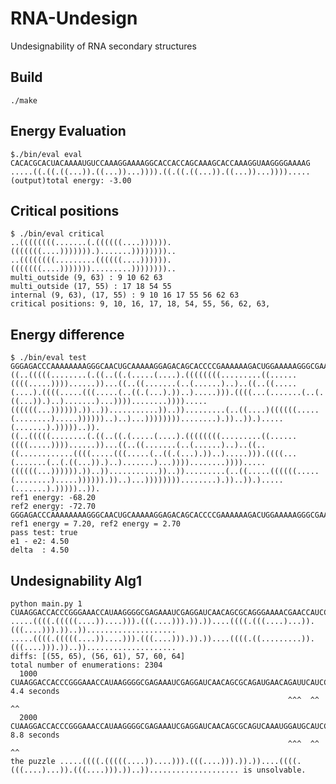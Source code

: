 # RNA-Undesign
Undesignability of RNA secondary structures

## Build
```./make```

## Energy Evaluation
``` 
$./bin/eval eval
CACACGCACUACAAAAUGUCCAAAGGAAAAGGCACCACCAGCAAAGCACCAAAGGUAAGGGGAAAAG
.....((.((.((...)).((...))...)))).((.((.((...)).((...))...)))).....
(output)total energy: -3.00
```
## Critical positions
```
$ ./bin/eval critical
..((((((((.......(.((((((....)))))).(((((((....))))))).).......))))))))..
..((((((((.........((((((....)))))).(((((((....))))))).........))))))))..
multi_outside (9, 63) : 9 10 62 63 
multi_outside (17, 55) : 17 18 54 55 
internal (9, 63), (17, 55) : 9 10 16 17 55 56 62 63 
critical positions: 9, 10, 16, 17, 18, 54, 55, 56, 62, 63, 
```
## Energy difference
```
$ ./bin/eval test
GGGAGACCCAAAAAAAAGGGCAACUGCAAAAAGGAGACAGCACCCCGAAAAAAGACUGGAAAAAGGGCGAAAAGCUCGAAAAACACGACCAACGGAAAACAGGACGAAAGAGAACAAGCAAGCCAAAGGGAAACAGACUAAAAACGCGAAAGCGACUGCAAAGGGGGAGAAAAAGCGACCCUGAACGAAAAAGGGGCGAAAAAUUGGAACAAAAAAAGGAGGGGGGAAAGGAAAGUCAAAGACACUCGAAACGAGUGAGCGGGCAAAAAAAAAAACGGGGGAUGAAUAACGGACGGAAACGCGGCGGAAAGCGAAAAAAAGAAAAACGUCGUACGGACUACUGGGGUGCAAAAAAAAGGAGGGGCGCAAAAAGGAAAAAACAGGGUCCACUA
((..(((((........(.((..((.(.....(....).((((((((.........((......((((.....))))......))...((..((.......(..(......)..)..((..((.....(....).((((.....(((.....(..((.(...).))..).....))).((((...(.......(..(.((...)).)..).......)...))))........)))).....((((((...)))))).))..))...........))..)).........(..((....)((((((.....(........).....))))))..)..)...))))))))........).))..)).).....(.......).)))))..)).
((..(((((........(.((..((.(.....(....).((((((((.........((......((((.....))))......))...((..((.......(..(......)..)..((..((............((((.....(((.....(..((.(...).))..).....))).((((...(.......(..(.((...)).)..).......)...))))........)))).....((((((...)))))).))..))...........))..)).........(..((.....((((((.....(........).....)))))).))..)...))))))))........).))..)).).....(.......).)))))..)).
ref1 energy: -68.20
ref2 energy: -72.70
GGGAGACCCAAAAAAAAGGGCAACUGCAAAAAGGAGACAGCACCCCGAAAAAAGACUGGAAAAAGGGCGAAAAGCUCGAAAAACACGACCAACGGAAAACAGGACGAAAGAGAACAAGCAAGCCAAAGGGAAACAGACUAAAAACGCGAAAGCGACUGCAAAGGGGGAGAAAAAGCGACCCUGAACGAAAAAGGGGCGAAAAAUUGGAACAAAAAAAGGAGGGGGGAAAGGAAAGUCAAAGACACUCGAAACGAGUGAGCGGGCAAAAAAAAAAACGGGGGAUGAAUAACGGACGGAAACGCGGCGGAAAGCGAAAAAAAGAAAAACGUCGUACGGACUACUGGGGUGCAAAAAAAAGGAGGGGCGCAAAAAGGAAAAAACAGGGUCCACUA
ref1 energy = 7.20, ref2 energy = 2.70
pass test: true
e1 - e2: 4.50
delta  : 4.50
```
## Undesignability Alg1
```
python main.py 1
CUAAGGACCACCCGGGAAACCAUAAGGGGCGAGAAAUCGAGGAUCAACAGCGCAGGGAAAACGAACCAUCCGAAAGGAAGCAAGCAAAAAAAGAAAAAAAAAAAA
.....((((.(((((....))....))).(((....))).)).))....((((.(((....)...)).(((....))).))..))....................
.....((((.(((((....))....))).(((....))).)).))....((((.((.........)).(((....))).))..))....................
diffs: [(55, 65), (56, 61), 57, 60, 64]
total number of enumerations: 2304
  1000 CUAAGGACCACCCGGGAAACCAUAAGGGGCGAGAAAUCGAGGAUCAACAGCGCAGAUGAACAGAUUCAUCCGAAAGGAAGCAAGCAAAAAAAGAAAAAAAAAAAA 4.4 seconds
                                                              ^^^  ^^  ^^                                       
  2000 CUAAGGACCACCCGGGAAACCAUAAGGGGCGAGAAAUCGAGGAUCAACAGCGCAGUCAAAUGGAUGCAUCCGAAAGGAAGCAAGCAAAAAAAGAAAAAAAAAAAA 8.8 seconds
                                                              ^^^  ^^  ^^                                       
the puzzle .....((((.(((((....))....))).(((....))).)).))....((((.(((....)...)).(((....))).))..)).................... is unsolvable.
```